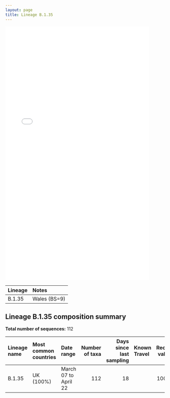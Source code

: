 ```yaml
---
layout: page
title: Lineage B.1.35
---
```




<embed src="../assets/images/B.1.35.pdf" type="application/pdf" width="90%" height="800px" />


| Lineage | Notes |
|:-----|:-----|
| B.1.35 | Wales (BS=9) |

<h2>Lineage B.1.35 composition summary </h2>

<strong>Total number of sequences:</strong> 112

| Lineage name | Most common countries | Date range | Number of taxa |  Days since last sampling | Known Travel | Recall value |
|:-----|:-----|:-------|-------:|-------:|:---------|--------:|
| B.1.35 | UK (100%) | March 07 to April 22 | 112 | 18 |  | 100.0 |
